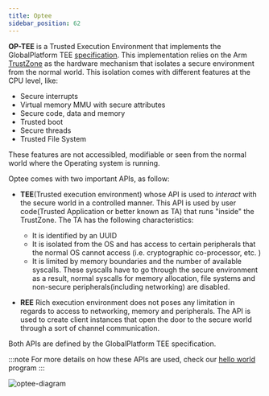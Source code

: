 ```yaml
---
title: Optee
sidebar_position: 62
---
```


**OP-TEE** is a Trusted Execution Environment that implements the GlobalPlatform
TEE [specification](https://globalplatform.org/specs-library/tee-internal-core-api-specification/).
This implementation relies on the Arm [TrustZone](https://developer.arm.com/ip-products/security-ip/trustzone) as the hardware mechanism that isolates a
secure environment from the normal world. This isolation comes with different features at the CPU
level, like:

- Secure interrupts
- Virtual memory MMU with secure attributes
- Secure code, data and memory
- Trusted boot
- Secure threads
- Trusted File System

These features are not accessibled, modifiable or seen from the normal world where the Operating system is running.

Optee comes with two important APIs, as follow:

- **TEE**(Trusted execution environment) whose API is used to _interact_ with the secure
  world in a controlled manner. This API is used by
  user code(Trusted Application or better known as TA) that runs "inside" the TrustZone. The TA has the following characteristics:

  - It is identified by an UUID
  - It is isolated from the OS and has access to certain peripherals that the normal OS cannot access (i.e. cryptographic co-processor, etc. )
  - It is limited by memory boundaries and the number of available syscalls. These syscalls have to go through the secure environment as a result, normal
    syscalls for memory allocation, file systems and non-secure peripherals(including networking) are disabled.

- **REE** Rich execution environment does not poses any limitation in
  regards to access to networking, memory and peripherals. The API is
  used to create client instances that open the door to the secure world through a sort of channel communication.

Both APIs are defined by the GlobalPlatform TEE specification.

:::note
For more details on how these APIs are used, check our [hello world](../40.Development/41.HelloRustee.md)
program
:::

<img src="/img/op-tee-software-architecture.jpg" alt="optee-diagram"/>
